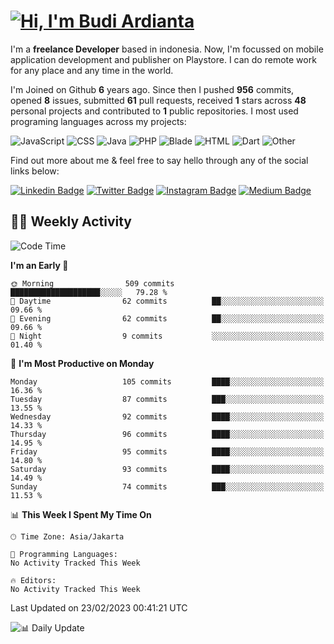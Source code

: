 # [![Hi, I'm Budi Ardianta](https://readme-typing-svg.herokuapp.com?size=24&vCenter=true&lines=%F0%9F%91%8B+Hi%2C+I'm+Budi+Ardianta+;%F0%9F%92%BB+Android+And+Web+Developer+)](https://git.io/typing-svg)

I'm a **freelance Developer** based in indonesia. Now, I'm focussed on mobile application development and publisher on Playstore. I can do remote work for any place and any time in the world.

I'm Joined on Github **6** years ago. Since then I pushed **956** commits, opened **8** issues, submitted **61** pull requests, received **1** stars across **48** personal projects and contributed to **1** public repositories.
I most used programing languages across my projects:

![JavaScript](https://img.shields.io/badge/-JavaScript-%23f1e05a?style=flat&logo=JavaScript&logoColor=white)
![CSS](https://img.shields.io/badge/-CSS-%23563d7c?style=flat&logo=CSS&logoColor=white)
![Java](https://img.shields.io/badge/-Java-%23b07219?style=flat&logo=Java&logoColor=white)
![PHP](https://img.shields.io/badge/-PHP-%234F5D95?style=flat&logo=PHP&logoColor=white)
![Blade](https://img.shields.io/badge/-Blade-%23f7523f?style=flat&logo=Blade&logoColor=white)
![HTML](https://img.shields.io/badge/-HTML-%23e34c26?style=flat&logo=HTML&logoColor=white)
![Dart](https://img.shields.io/badge/-Dart-%2300B4AB?style=flat&logo=Dart&logoColor=white)
![Other](https://img.shields.io/badge/-Other-%23ededed?style=flat&logo=Other&logoColor=white)

Find out more about me & feel free to say hello through any of the social links below:

[![Linkedin Badge](https://img.shields.io/badge/-budiardianata-blue?style=flat&logo=Linkedin&logoColor=white&link=https://www.linkedin.com/in/budiardianata/)](https://www.linkedin.com/in/budiardianata/)
[![Twitter Badge](https://img.shields.io/badge/-budiardianata-%231DA1F2.svg?style=flat&logo=twitter&logoColor=white&link=https://www.twitter.com/budiardianata)](https://www.linkedin.com/in/budiardianata/)
[![Instagram Badge](https://img.shields.io/badge/-budiardianata-purple?style=flat&logo=instagram&logoColor=white&link=https://instagram.com/budiardianata/)](https://instagram.com/budiardianata)
[![Medium Badge](https://img.shields.io/badge/-@budiardianata-%2312100E.svg?style=flat&logo=Medium&logoColor=white&link=https://medium.com/@budiardianata/)](https://medium.com/@budiardianata)

## 👨‍💻 Weekly Activity
<!--START_SECTION:waka-->
![Code Time](http://img.shields.io/badge/Code%20Time-1%2C636%20hrs%2056%20mins-blue)

**I'm an Early 🐤** 

```text
🌞 Morning                509 commits         ████████████████████░░░░░   79.28 % 
🌆 Daytime                62 commits          ██░░░░░░░░░░░░░░░░░░░░░░░   09.66 % 
🌃 Evening                62 commits          ██░░░░░░░░░░░░░░░░░░░░░░░   09.66 % 
🌙 Night                  9 commits           ░░░░░░░░░░░░░░░░░░░░░░░░░   01.40 % 
```
📅 **I'm Most Productive on Monday** 

```text
Monday                   105 commits         ████░░░░░░░░░░░░░░░░░░░░░   16.36 % 
Tuesday                  87 commits          ███░░░░░░░░░░░░░░░░░░░░░░   13.55 % 
Wednesday                92 commits          ████░░░░░░░░░░░░░░░░░░░░░   14.33 % 
Thursday                 96 commits          ████░░░░░░░░░░░░░░░░░░░░░   14.95 % 
Friday                   95 commits          ████░░░░░░░░░░░░░░░░░░░░░   14.80 % 
Saturday                 93 commits          ████░░░░░░░░░░░░░░░░░░░░░   14.49 % 
Sunday                   74 commits          ███░░░░░░░░░░░░░░░░░░░░░░   11.53 % 
```


📊 **This Week I Spent My Time On** 

```text
🕑︎ Time Zone: Asia/Jakarta

💬 Programming Languages: 
No Activity Tracked This Week

🔥 Editors: 
No Activity Tracked This Week
```


 Last Updated on 23/02/2023 00:41:21 UTC
<!--END_SECTION:waka-->

![📊 Daily Update](https://github.com/budiardianata/budiardianata/actions/workflows/update-activity.yml/badge.svg)
